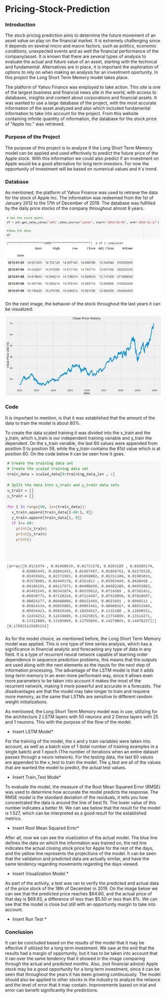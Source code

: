 # Pricing-Stock-Prediction

### Introduction

The stock pricing prediction aims to determine the future movement of an asset value on play on the financial market. It is extremely challenging since it depends on several micro and macro factors, such as politics, economic conditions, unexpected events and as well the financial performance of the company/asset. It is known that there are several types of analysis to evaluate the actual and future value of an asset, starting with the technical and fundamental. Alternatives are in place, it is important the exploration of options to rely on when making an analysis for an investment oportunity. In this project the Long Short Term Memory model takes place. 

The platform of Yahoo Finance was employed to take action. This site is one of the largest business and financial news site in the world, with access to databases, insights and content about corporations and financial assets. It was wanted to use a large database of the project, with the most accurate information of the asset analyzed and also which included fundamental information to take into account for the project. From this website containing infinite quantity of information, the database for the stock price of "Apple Inc." was retrieved. 

### Purpose of the Project

The purpose of this project is to analyze if the Long Short Term Memory model can be applied and used effectively to predict the future price of the Apple stock. With this information we could also predict if an investment on Apple would be a good alternative for long term investors. For now the opportunity of investment will be based on numerical values and it´s trend. 

### Database

As mentioned, the platform of Yahoo Finance was used to retrieve the data for the stock of Apple Inc. The information was redeemed from the 1st of January 2012 to the 17th of December of 2019. The database was fulfilled by the daily price stocks of the company throughout almost 8 years. 

![](https://github.com/JoseLuisMontemayor/Pricing-Stock-Prediction/blob/main/Resources/1.%20Dates_Stock.PNG)

On the next image, the behavoir of the stock throughout the last years it can be visualized:

![](https://github.com/JoseLuisMontemayor/Pricing-Stock-Prediction/blob/main/Resources/2.%20Stock_History.PNG)

### Code

It is important to mention, is that it was established that the amount of the data to train the model is about 80%.

To create the data scaled training it was divided into the x_train and the y_train, which x_train is our independent training variable and y_train the dependent. On the x_train variable, the last 60 values were appended from position 0 to position 59, while the y_train contains the 61st value which is at position 60. On the code below it can be seen how it goes.

![](https://github.com/JoseLuisMontemayor/Pricing-Stock-Prediction/blob/main/Resources/3.%20Split%20x-y-train.PNG)

As for the model choice, as mentioned before, the Long Short Term Memory model was applied. This is one type of time series analysis, which has a significance in financial analytic and forecasting any type of data in any field. It is a type of recurrent neural network capable of learning order dependence in sequence prediction problems, this means that the outputs are used along with the next elements as the inputs for the next step of information processing. The advantage of the LSTM model is that it adds long-term memory in an even more performant way, since it allows even more parameters to be taken into account it makes the most of the recurrent network, making it more powerful and accurate in a forecasts. The disadvantages are that the model may take longer to train and requiere more memory, as the same that LSTMs are sensitive to different random weight initializations.

As mentioned, the Long Short Term Memory model was in use, utilizing for the architecture 2 LSTM layers with 50 neurons and 2 Dense layers with 25 and 1 neurons. This with the purpose of the flow of the model. 

* Insert LSTM Model*

For the training of the model, the x and y train variables were taken into account, as well as a batch size of 1 (total number of training examples in a single batch) and 1 epoch (The number of iterations when an entire dataset passes through a neuro network). For the testing data, the last 60 values are appended to the x_test to train the model. The y_test are all of the values that are wanted the model to predict, the actual test values. 

* Insert Train_Test Mode*

To evaluate the model, the measure of the Root Mean Squared Error (RMSE) was used to determine how accurate the model predicts the response. The RMSE model is the standard deviation of the residuals, it tells you how concentrated the data is around the line of best fit. The lower value of this number indicates a better fit. We can see below that the result for the model is 1.527, which can be interpreted as a good result for the established metrics. 

* Insert Root Mean Squared Error* 

After all, now we can see the viualization of tha actual model. The blue line defines the data on which the information was trained on, the red line indicates the actual closing stock price for Apple for the rest of the days, and the yellow line represents the projections of the model. It can be seen that the validation and predicted data are actually similar, and have the same tendency regarding movements regarding the days viewed. 

* Insert Visualization Model *

As part of the activity, a test was ran to verify the predicted and actual data of the price stock of the 18th of December in 2019. On the image below we can see that the predicted price reaches $64.60, and the actual price of that day is $69.93, a difference of less than $5.50 or less than 8%. We can see that the model is close but still with an opportunity margin to take into account. 

* Insert Run Test *

### Conclusion

It can be concluded based on the results of the model that it may be effective if utilized for a long term investment. We saw at the end that the results had a margin of opportunity, but it has to be taken into account that it ran over the same tendency that it showed in the image comparing through the actual and predicted months. Also, (not financial advice) Apple stock may be a good opportunity for a long term investment, since it can be seen that throughout the years it has been growing continuously. The model should also be applied to other stocks in the industry to analyze the reliance and the level of error that it may contain. Improvements based on trial and error can benefit significantly the predictions.  








